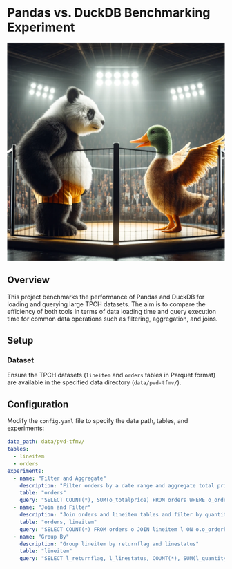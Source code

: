 # Pandas vs. DuckDB Benchmarking Experiment

![pvd](assets/pvd.webp)

## Overview

This project benchmarks the performance of Pandas and DuckDB for loading and querying large TPCH datasets. The aim is to compare the efficiency of both tools in terms of data loading time and query execution time for common data operations such as filtering, aggregation, and joins.

## Setup

### Dataset

Ensure the TPCH datasets (`lineitem` and `orders` tables in Parquet format) are available in the specified data directory (`data/pvd-tfmv/`).

## Configuration

Modify the `config.yaml` file to specify the data path, tables, and experiments:

```yaml
data_path: data/pvd-tfmv/
tables:
  - lineitem
  - orders
experiments:
  - name: "Filter and Aggregate"
    description: "Filter orders by a date range and aggregate total price"
    table: "orders"
    query: "SELECT COUNT(*), SUM(o_totalprice) FROM orders WHERE o_orderdate BETWEEN '1995-01-01' AND '1995-12-31'"
  - name: "Join and Filter"
    description: "Join orders and lineitem tables and filter by quantity"
    table: "orders, lineitem"
    query: "SELECT COUNT(*) FROM orders o JOIN lineitem l ON o.o_orderkey = l.l_orderkey WHERE l.l_quantity > 30"
  - name: "Group By"
    description: "Group lineitem by returnflag and linestatus"
    table: "lineitem"
    query: "SELECT l_returnflag, l_linestatus, COUNT(*), SUM(l_quantity) FROM lineitem GROUP BY l_returnflag, l_linestatus"
```
